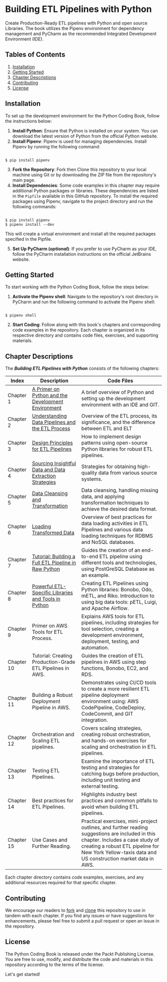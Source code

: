 # Building ETL Pipelines with Python
Create Production-Ready ETL pipelines with Python and open source Libraries. The book utilizes the Pipenv environment for dependency management and PyCharm as the recommended Integrated Development Environment (IDE).

## Tables of Contents
1. [Installation](#installation)
2. [Getting Started](#getting-started)
3. [Chapter Descriptions](#chapter-descriptions)
4. [Contributing](#contributing)
5. [License](#license)

## Installation
To set up the development environment for the Python Coding Book, follow the instructions below:

1. **Install Python**: Ensure that Python is installed on your system. You can download the latest version of Python from the official Python website.
2. **Install Pipenv**: Pipenv is used for managing dependencies. Install Pipenv by running the following command:
```shell

$ pip install pipenv

```
3. **Fork the Repository**: Fork then Clone this repository to your local machine using Git or by downloading the ZIP file from the repository's main page.
4. **Install Dependencies**: Some code examples in this chapter may require additional Python packages or libraries. These dependencies are listed in the `Pipfile` available in this GitHub repository. To install the required packages using Pipenv, navigate to the project directory and run the following commands:

```shell

$ pip install pipenv
$ pipenv install --dev

```
This will create a virtual environment and install all the required packages specified in the Pipfile.

5. **Set Up PyCharm (_optional_)**: If you prefer to use PyCharm as your IDE, follow the PyCharm installation instructions on the official JetBrains website.

## Getting Started
To start working with the Python Coding Book, follow the steps below:

1. **Activate the Pipenv shell**: Navigate to the repository's root directory in PyCharm and run the following command to activate the Pipenv shell:
```shell

$ pipenv shell

```
2. **Start Coding**: Follow along with this book's chapters and corresponding code examples in the repository. Each chapter is organized in its respective directory and contains code files, exercises, and supporting materials.

## Chapter Descriptions

The **_Building ETL Pipelines with Python_** consists of the following chapters:

| Index | Description |Code Files |
|---------|-------------|-----------|
| Chapter 1 | [A Primer on Python and the Development Environment]() | A brief overview of Python and setting up the development environment with an IDE and GIT.|[🔗]() |
| Chapter 2 | [Understanding Data Pipelines and the ETL Process]() | Overview of the ETL process, its significance, and the difference between ETL and ELT|[🔗]() |
| Chapter 3 | [Design Principles for ETL Pipelines]() | How to implement design patterns using open-source Python libraries for robust ETL pipelines.|[🔗]() |
| Chapter 4 | [Sourcing Insightful Data and Data Extraction Strategies]() | Strategies for obtaining high-quality data from various source systems. |[🔗]() |
| Chapter 5 | [Data Cleansing and Transformation]() | Data cleansing, handling missing data, and applying transformation techniques to achieve the desired data format.|[🔗]() |
| Chapter 6 | [Loading Transformed Data]() | Overview of best practices for data loading activities in ETL Pipelines and various data loading techniques for RDBMS and NoSQL databases. |[🔗]() |
| Chapter 7 | [Tutorial: Building a Full ETL Pipeline in Raw Python]() | Guides the creation of an end-to-end ETL pipeline using different tools and technologies, using PostGreSQL Database as an example. |[🔗]() |
| Chapter 8 | [Powerful ETL-Specific Libraries and Tools in Python]() | Creating ETL Pipelines using Python libraries: Bonobo, Odo, mETL, and Riko. Introduction to using big data tools: pETL, Luigi, and Apache Airflow. |[🔗]() |
| Chapter 9 | Primer on AWS Tools for ETL Process. | Explains AWS tools for ETL pipelines, including strategies for tool selection, creating a development environment, deployment, testing, and automation.|[🔗]() |
| Chapter 10 | Tutorial: Creating Production-Grade ETL Pipelines in AWS. | Guides the creation of ETL pipelines in AWS using step functions, Bonobo, EC2, and RDS. |[🔗]() |
| Chapter 11 | Building a Robust Deployment Pipeline in AWS. | Demonstrates using CI/CD tools to create a more resilient ETL pipeline deployment environment using: AWS CodePipeline, CodeDeploy, CodeCommit, and GIT integration.  |[🔗]() |
| Chapter 12 | Orchestration and Scaling ETL pipelines. | Covers scaling strategies, creating robust orchestration, and hands-on exercises for scaling and orchestration in ETL pipelines. |[🔗]() |
| Chapter 13 | Testing ETL Pipelines. | Examine the importance of ETL testing and strategies for catching bugs before production, including unit testing and external testing.  |[🔗]() |
| Chapter 14 | Best practices for ETL Pipelines. | Highlights industry best practices and common pitfalls to avoid when building ETL pipelines.|[🔗]() |
| Chapter 15 | Use Cases and Further Reading. | Practical exercises, mini-project outlines, and further reading suggestions are included in this chapter. Includes a case study of creating a robust ETL pipeline for New York Yellow-taxis data and US construction market data in AWS. |[🔗]() |

Each chapter directory contains code examples, exercises, and any additional resources required for that specific chapter.

## Contributing
We encourage our readers to [fork](https://docs.github.com/en/get-started/quickstart/fork-a-repo) and [clone](https://docs.github.com/en/repositories/creating-and-managing-repositories/cloning-a-repository) this repository to use in tandem with each chapter. If you find any issues or have suggestions for enhancements, please feel free to submit a pull request or open an issue in the repository.

## License
The Python Coding Book is released under the Packt Publishing License. You are free to use, modify, and distribute the code and materials in this repository according to the terms of the license.

Let's get started!
